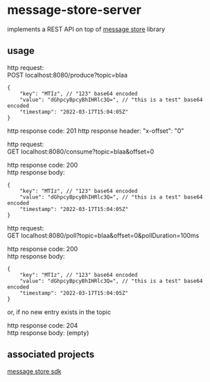 # message-store-server

implements a REST API on top of [message store](https://github.com/mmcnicol/message-store) library

## usage

http request:  
POST localhost:8080/produce?topic=blaa
```
{
    "key": "MTIz", // "123" base64 encoded
    "value": "dGhpcyBpcyBhIHRlc3Q=", // "this is a test" base64 encoded
    "timestamp": "2022-03-17T15:04:05Z"
}
```

http response code: 201
http response header: "x-offset": "0" 


http request:  
GET localhost:8080/consume?topic=blaa&offset=0

http response code: 200  
http response body:
```
{
    "key": "MTIz", // "123" base64 encoded
    "value": "dGhpcyBpcyBhIHRlc3Q=", // "this is a test" base64 encoded
    "timestamp": "2022-03-17T15:04:05Z"
}
```


http request:  
GET localhost:8080/poll?topic=blaa&offset=0&pollDuration=100ms

http response code: 200  
http response body:
```
{
    "key": "MTIz", // "123" base64 encoded
    "value": "dGhpcyBpcyBhIHRlc3Q=", // "this is a test" base64 encoded
    "timestamp": "2022-03-17T15:04:05Z"
}
```

or, if no new entry exists in the topic

http response code: 204  
http response body: (empty)


## associated projects

[message store sdk](https://github.com/mmcnicol/message-store-sdk)

